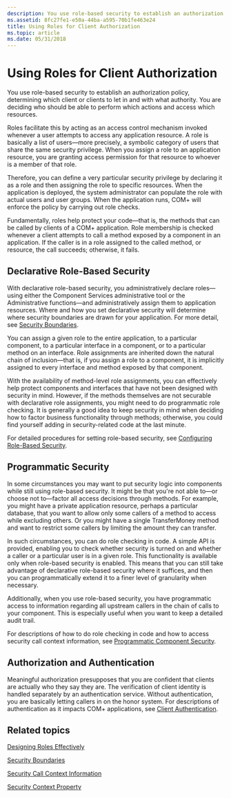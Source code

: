 ```yaml
---
description: You use role-based security to establish an authorization policy, determining which client or clients to let in and with what authority. You are deciding who should be able to perform which actions and access which resources.
ms.assetid: 8fc27fe1-e50a-44ba-a595-70b1fe463e24
title: Using Roles for Client Authorization
ms.topic: article
ms.date: 05/31/2018
---
```


# Using Roles for Client Authorization

You use role-based security to establish an authorization policy, determining which client or clients to let in and with what authority. You are deciding who should be able to perform which actions and access which resources.

Roles facilitate this by acting as an access control mechanism invoked whenever a user attempts to access any application resource. A role is basically a list of users—more precisely, a symbolic category of users that share the same security privilege. When you assign a role to an application resource, you are granting access permission for that resource to whoever is a member of that role.

Therefore, you can define a very particular security privilege by declaring it as a role and then assigning the role to specific resources. When the application is deployed, the system administrator can populate the role with actual users and user groups. When the application runs, COM+ will enforce the policy by carrying out role checks.

Fundamentally, roles help protect your code—that is, the methods that can be called by clients of a COM+ application. Role membership is checked whenever a client attempts to call a method exposed by a component in an application. If the caller is in a role assigned to the called method, or resource, the call succeeds; otherwise, it fails.

## Declarative Role-Based Security

With declarative role-based security, you administratively declare roles—using either the Component Services administrative tool or the Administrative functions—and administratively assign them to application resources. Where and how you set declarative security will determine where security boundaries are drawn for your application. For more detail, see [Security Boundaries](security-boundaries.md).

You can assign a given role to the entire application, to a particular component, to a particular interface in a component, or to a particular method on an interface. Role assignments are inherited down the natural chain of inclusion—that is, if you assign a role to a component, it is implicitly assigned to every interface and method exposed by that component.

With the availability of method-level role assignments, you can effectively help protect components and interfaces that have not been designed with security in mind. However, if the methods themselves are not securable with declarative role assignments, you might need to do programmatic role checking. It is generally a good idea to keep security in mind when deciding how to factor business functionality through methods; otherwise, you could find yourself adding in security-related code at the last minute.

For detailed procedures for setting role-based security, see [Configuring Role-Based Security](configuring-role-based-security.md).

## Programmatic Security

In some circumstances you may want to put security logic into components while still using role-based security. It might be that you're not able to—or choose not to—factor all access decisions through methods. For example, you might have a private application resource, perhaps a particular database, that you want to allow only some callers of a method to access while excluding others. Or you might have a single TransferMoney method and want to restrict some callers by limiting the amount they can transfer.

In such circumstances, you can do role checking in code. A simple API is provided, enabling you to check whether security is turned on and whether a caller or a particular user is in a given role. This functionality is available only when role-based security is enabled. This means that you can still take advantage of declarative role-based security where it suffices, and then you can programmatically extend it to a finer level of granularity when necessary.

Additionally, when you use role-based security, you have programmatic access to information regarding all upstream callers in the chain of calls to your component. This is especially useful when you want to keep a detailed audit trail.

For descriptions of how to do role checking in code and how to access security call context information, see [Programmatic Component Security](programmatic-component-security.md).

## Authorization and Authentication

Meaningful authorization presupposes that you are confident that clients are actually who they say they are. The verification of client identity is handled separately by an authentication service. Without authentication, you are basically letting callers in on the honor system. For descriptions of authentication as it impacts COM+ applications, see [Client Authentication](client-authentication.md).

## Related topics

<dl> <dt>

[Designing Roles Effectively](designing-roles-effectively.md)
</dt> <dt>

[Security Boundaries](security-boundaries.md)
</dt> <dt>

[Security Call Context Information](security-call-context-information.md)
</dt> <dt>

[Security Context Property](security-context-property.md)
</dt> </dl>

 

 



